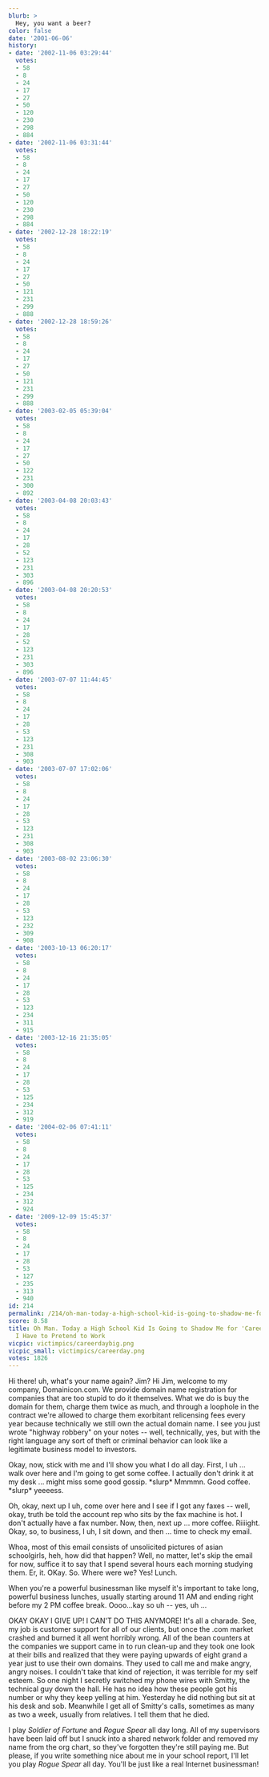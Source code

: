 ```yaml
---
blurb: >
  Hey, you want a beer?
color: false
date: '2001-06-06'
history:
- date: '2002-11-06 03:29:44'
  votes:
  - 58
  - 8
  - 24
  - 17
  - 27
  - 50
  - 120
  - 230
  - 298
  - 884
- date: '2002-11-06 03:31:44'
  votes:
  - 58
  - 8
  - 24
  - 17
  - 27
  - 50
  - 120
  - 230
  - 298
  - 884
- date: '2002-12-28 18:22:19'
  votes:
  - 58
  - 8
  - 24
  - 17
  - 27
  - 50
  - 121
  - 231
  - 299
  - 888
- date: '2002-12-28 18:59:26'
  votes:
  - 58
  - 8
  - 24
  - 17
  - 27
  - 50
  - 121
  - 231
  - 299
  - 888
- date: '2003-02-05 05:39:04'
  votes:
  - 58
  - 8
  - 24
  - 17
  - 27
  - 50
  - 122
  - 231
  - 300
  - 892
- date: '2003-04-08 20:03:43'
  votes:
  - 58
  - 8
  - 24
  - 17
  - 28
  - 52
  - 123
  - 231
  - 303
  - 896
- date: '2003-04-08 20:20:53'
  votes:
  - 58
  - 8
  - 24
  - 17
  - 28
  - 52
  - 123
  - 231
  - 303
  - 896
- date: '2003-07-07 11:44:45'
  votes:
  - 58
  - 8
  - 24
  - 17
  - 28
  - 53
  - 123
  - 231
  - 308
  - 903
- date: '2003-07-07 17:02:06'
  votes:
  - 58
  - 8
  - 24
  - 17
  - 28
  - 53
  - 123
  - 231
  - 308
  - 903
- date: '2003-08-02 23:06:30'
  votes:
  - 58
  - 8
  - 24
  - 17
  - 28
  - 53
  - 123
  - 232
  - 309
  - 908
- date: '2003-10-13 06:20:17'
  votes:
  - 58
  - 8
  - 24
  - 17
  - 28
  - 53
  - 123
  - 234
  - 311
  - 915
- date: '2003-12-16 21:35:05'
  votes:
  - 58
  - 8
  - 24
  - 17
  - 28
  - 53
  - 125
  - 234
  - 312
  - 919
- date: '2004-02-06 07:41:11'
  votes:
  - 58
  - 8
  - 24
  - 17
  - 28
  - 53
  - 125
  - 234
  - 312
  - 924
- date: '2009-12-09 15:45:37'
  votes:
  - 58
  - 8
  - 24
  - 17
  - 28
  - 53
  - 127
  - 235
  - 313
  - 940
id: 214
permalink: /214/oh-man-today-a-high-school-kid-is-going-to-shadow-me-for-career-day-so-i-have-to-pretend-to-work/
score: 8.58
title: Oh Man. Today a High School Kid Is Going to Shadow Me for 'Career Day,' So
  I Have to Pretend to Work
vicpic: victimpics/careerdaybig.png
vicpic_small: victimpics/careerday.png
votes: 1826
---
```


Hi there! uh, what's your name again? Jim? Hi Jim, welcome to my
company, Domainicon.com. We provide domain name registration for
companies that are too stupid to do it themselves. What we do is buy the
domain for them, charge them twice as much, and through a loophole in
the contract we're allowed to charge them exorbitant relicensing fees
every year because technically we still own the actual domain name. I
see you just wrote "highway robbery" on your notes -- well, technically,
yes, but with the right language any sort of theft or criminal behavior
can look like a legitimate business model to investors.

Okay, now, stick with me and I'll show you what I do all day. First, I
uh ... walk over here and I'm going to get some coffee. I actually don't
drink it at my desk ... might miss some good gossip. \*slurp\* Mmmmn.
Good coffee. \*slurp\* yeeeess.

Oh, okay, next up I uh, come over here and I see if I got any faxes --
well, okay, truth be told the account rep who sits by the fax machine is
hot. I don't actually have a fax number. Now, then, next up ... more
coffee. Riiiight. Okay, so, to business, I uh, I sit down, and then ...
time to check my email.

Whoa, most of this email consists of unsolicited pictures of asian
schoolgirls, heh, how did that happen? Well, no matter, let's skip the
email for now, suffice it to say that I spend several hours each morning
studying them. Er, it. OKay. So. Where were we? Yes! Lunch.

When you're a powerful businessman like myself it's important to take
long, powerful business lunches, usually starting around 11 AM and
ending right before my 2 PM coffee break. Oooo...kay so uh -- yes, uh
...

OKAY OKAY I GIVE UP! I CAN'T DO THIS ANYMORE! It's all a charade. See,
my job is customer support for all of our clients, but once the .com
market crashed and burned it all went horribly wrong. All of the bean
counters at the companies we support came in to run clean-up and they
took one look at their bills and realized that they were paying upwards
of eight grand a year just to use their own domains. They used to call
me and make angry, angry noises. I couldn't take that kind of rejection,
it was terrible for my self esteem. So one night I secretly switched my
phone wires with Smitty, the technical guy down the hall. He has no idea
how these people got his number or why they keep yelling at him.
Yesterday he did nothing but sit at his desk and sob. Meanwhile I get
all of Smitty's calls, sometimes as many as two a week, usually from
relatives. I tell them that he died.

I play *Soldier of Fortune* and *Rogue Spear* all day long. All of my
supervisors have been laid off but I snuck into a shared network folder
and removed my name from the org chart, so they've forgotten they're
still paying me. But please, if you write something nice about me in
your school report, I'll let you play *Rogue Spear* all day. You'll be
just like a real Internet businessman!
